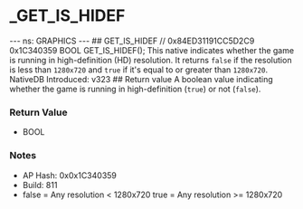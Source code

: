 # _GET_IS_HIDEF

--- ns: GRAPHICS --- ## GET_IS_HIDEF  // 0x84ED31191CC5D2C9 0x1C340359 BOOL GET_IS_HIDEF();  This native indicates whether the game is running in high-definition (HD) resolution. It returns `false` if the resolution is less than `1280x720` and `true` if it's equal to or greater than `1280x720`.  NativeDB Introduced: v323  ## Return value A boolean value indicating whether the game is running in high-definition (`true`) or not (`false`).

### Return Value
* BOOL

### Notes
* AP Hash: 0x0x1C340359
* Build: 811
* false = Any resolution < 1280x720
true = Any resolution >= 1280x720

